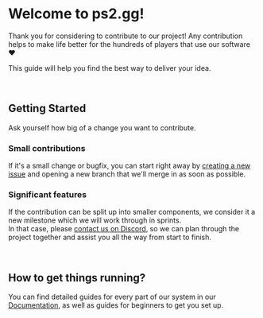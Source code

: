 # Welcome to ps2.gg!

Thank you for considering to contribute to our project! Any contribution helps to make life better for the hundreds of players that use our software ♥️

This guide will help you find the best way to deliver your idea.

<br>

## Getting Started

Ask yourself how big of a change you want to contribute.

### Small contributions

If it's a small change or bugfix, you can start right away by [creating a new issue](https://github.com/ps2gg/ps2.gg/issues/new) and opening a new branch that we'll merge in as soon as possible.

### Significant features

If the contribution can be split up into smaller components, we consider it a new milestone which we will work through in sprints.<br>
In that case, please [contact us on Discord](https://discord.gg/8MvTaUQM2E), so we can plan through the project together and assist you all the way from start to finish.

<br>

## How to get things running?

You can find detailed guides for every part of our system in our [Documentation](/docs/README.md), as well as guides for beginners to get you set up.
